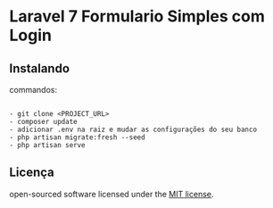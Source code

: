 # Laravel 7 Formulario Simples com Login

## Instalando

commandos:

```

- git clone <PROJECT_URL>
- composer update
- adicionar .env na raiz e mudar as configurações do seu banco
- php artisan migrate:fresh --seed
- php artisan serve

```

## Licença

open-sourced software licensed under the [MIT license](https://opensource.org/licenses/MIT).